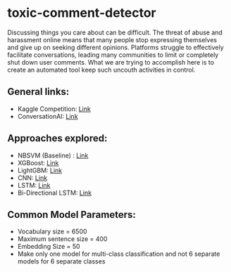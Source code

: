 # toxic-comment-detector

Discussing things you care about can be difficult. The threat of abuse and harassment online means that many people stop expressing themselves and give up on seeking different opinions. Platforms struggle to effectively facilitate conversations, leading many communities to limit or completely shut down user comments. What we are trying to accomplish here is to create an automated tool keep such uncouth activities in control.

## General links:
- Kaggle Competition: [Link][1]
- ConversationAI: [Link][2]


## Approaches explored:
- NBSVM (Baseline) : [Link][5]
- XGBoost: [Link][3]
- LightGBM: [Link][4]
- CNN: [Link][6]
- LSTM: [Link][7]
- Bi-Directional LSTM: [Link][8]

## Common Model Parameters:
- Vocabulary size = 6500
- Maximum sentence size = 400
- Embedding Size = 50
- Make only one model for multi-class classification and not 6 separate models for 6 separate classes

[1]: https://www.kaggle.com/c/jigsaw-toxic-comment-classification-challenge
[2]: https://conversationai.github.io/
[3]: ../XGBOOST/README.md
[4]: ../light-gbm/README.md
[5]: ../baseline/NBSVM.ipynb
[6]: ../djksf
[7]: ../sajfud
[8]: ../sajkhjfd